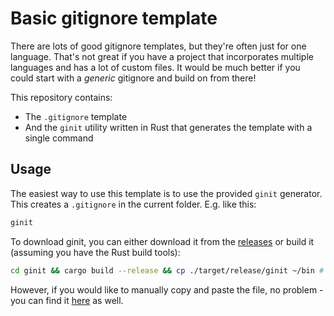 # Basic gitignore template

There are lots of good gitignore templates, but they're often just for one language. That's not great if you have a project that incorporates multiple languages and has a lot of custom files. It would be much better if you could start with a _generic_ gitignore and build on from there!

This repository contains:

- The `.gitignore` template
- And the `ginit` utility written in Rust that generates the template with a single command

## Usage

The easiest way to use this template is to use the provided `ginit` generator. This creates a `.gitignore` in the current folder. E.g. like this:

```bash
ginit
```

To download ginit, you can either download it from the [releases](https://github.com/Songtech-0912/basic-gitignore) or build it (assuming you have the Rust build tools):

```bash
cd ginit && cargo build --release && cp ./target/release/ginit ~/bin # or whatever location your global execs are in
```

However, if you would like to manually copy and paste the file, no problem - you can find it [here](./gitignore-template) as well.
